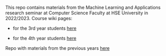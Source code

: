 This repo contains materials from the Machine Learning and Applications research seminar at Computer Science Faculty at HSE University in 2022/2023. Course wiki pages:

* for the 3rd year students [here]( http://wiki.cs.hse.ru/%D0%9D%D0%98%D0%A1_%D0%9C%D0%B0%D1%88%D0%B8%D0%BD%D0%BD%D0%BE%D0%B5_%D0%BE%D0%B1%D1%83%D1%87%D0%B5%D0%BD%D0%B8%D0%B5_%D0%B8_%D0%BF%D1%80%D0%B8%D0%BB%D0%BE%D0%B6%D0%B5%D0%BD%D0%B8%D1%8F_3_%D0%BA%D1%83%D1%80%D1%81_2022/2023)

* for the 4th year students [here](http://wiki.cs.hse.ru/%D0%9D%D0%98%D0%A1_%D0%9C%D0%B0%D1%88%D0%B8%D0%BD%D0%BD%D0%BE%D0%B5_%D0%BE%D0%B1%D1%83%D1%87%D0%B5%D0%BD%D0%B8%D0%B5_%D0%B8_%D0%BF%D1%80%D0%B8%D0%BB%D0%BE%D0%B6%D0%B5%D0%BD%D0%B8%D1%8F_4_%D0%BA%D1%83%D1%80%D1%81_2022/2023)

Repo with materials from the previous years [here](https://github.com/bayesgroup/HSE_ML_research_seminar)
